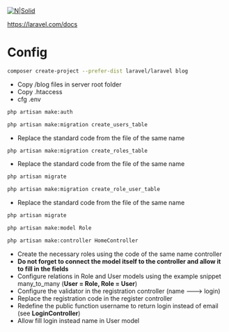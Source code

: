 [![N|Solid](https://camo.githubusercontent.com/5ceadc94fd40688144b193fd8ece2b805d79ca9b/68747470733a2f2f6c61726176656c2e636f6d2f6173736574732f696d672f636f6d706f6e656e74732f6c6f676f2d6c61726176656c2e737667)](https://nodesource.com/products/nsolid)

https://laravel.com/docs

# Config

```sh
composer create-project --prefer-dist laravel/laravel blog
```

- Copy /blog files in server root folder
- Copy .htaccess
- cfg .env

```sh
php artisan make:auth
```

```sh
php artisan make:migration create_users_table
```

- Replace the standard code from the file of the same name

```sh
php artisan make:migration create_roles_table
```

- Replace the standard code from the file of the same name

```sh
php artisan migrate
```

```sh
php artisan make:migration create_role_user_table
```

- Replace the standard code from the file of the same name

```sh
php artisan migrate
```

```sh
php artisan make:model Role
```

```sh
php artisan make:controller HomeController
```

- Create the necessary roles using the code of the same name controller
- **Do not forget to connect the model itself to the controller and allow it to fill in the fields**
- Configure relations in Role and User models using the example snippet many_to_many (**User = Role, Role = User**)
- Configure the validator in the registration controller (name ---> login)
- Replace the registration code in the register controller
- Redefine the public function username to return login instead of email (see **LoginController**)
- Allow fill login instead name in User model
